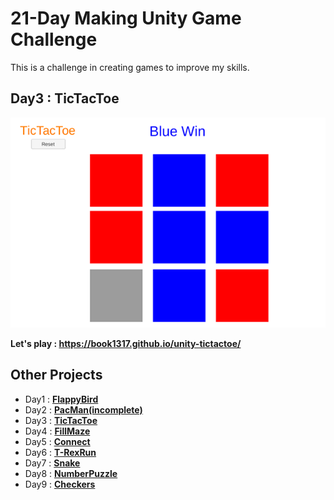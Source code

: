 # 21-Day Making Unity Game Challenge
This is a challenge in creating games to improve my skills.

 ## Day3 : TicTacToe
 
  <a href="https://book1317.github.io/unity-tictactoe">
 <img src="/images/image1.png" />
  </a>
   
**Let's play : https://book1317.github.io/unity-tictactoe/**

## Other Projects

* Day1 : <a href="https://github.com/book1317/unity-flappybird" target="_blank">**FlappyBird**</a>
* Day2 : <a href="https://github.com/book1317/unity-pacman" target="_blank">**PacMan(incomplete)**</a>
* Day3 : <a href="https://github.com/book1317/unity-tictactoe" target="_blank">**TicTacToe**</a>
* Day4 : <a href="https://github.com/book1317/unity-fillmaze" target="_blank">**FillMaze**</a>
* Day5 : <a href="https://github.com/book1317/unity-connect" target="_blank">**Connect**</a>
* Day6 : <a href="https://github.com/book1317/unity-trexrun" target="_blank">**T-RexRun**</a>
* Day7 : <a href="https://github.com/book1317/unity-snake" target="_blank">**Snake**</a>
* Day8 : <a href="https://github.com/book1317/unity-numberpuzzle" target="_blank">**NumberPuzzle**</a>
* Day9 : <a href="https://github.com/book1317/unity-checkers" target="_blank">**Checkers**</a>
